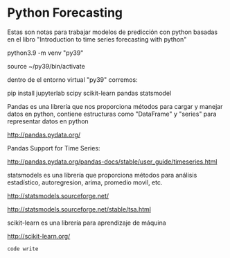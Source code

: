 # Python Forecasting

Estas son notas para trabajar modelos de predicción con python 
basadas en el libro "Introduction to time series forecasting with python"

python3.9 -m venv "py39"

source ~/py39/bin/activate

dentro de el entorno virtual "py39" corremos:

pip install jupyterlab scipy scikit-learn pandas statsmodel

Pandas es una librería que nos proporciona métodos para cargar y manejar datos en python, contiene estructuras como "DataFrame" y "series" para representar datos en python

http://pandas.pydata.org/

Pandas Support for Time Series:

http://pandas.pydata.org/pandas-docs/stable/user_guide/timeseries.html

statsmodels es una librería que proporciona métodos para análisis estadístico, autoregresion, arima, promedio movil, etc.

http://statsmodels.sourceforge.net/

http://statsmodels.sourceforge.net/stable/tsa.html

scikit-learn es una librería para aprendizaje de máquina

http://scikit-learn.org/

~~~
code write
~~~
